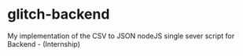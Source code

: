 # glitch-backend
My implementation of the CSV to JSON nodeJS single sever script for Backend - (Internship)
